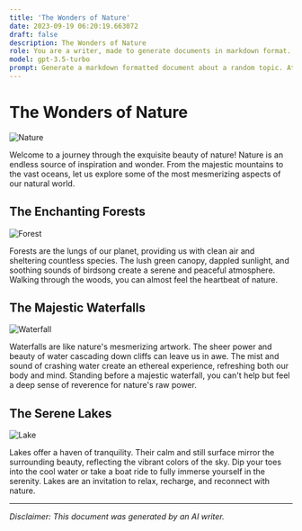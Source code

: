 ```yaml
---
title: 'The Wonders of Nature'
date: 2023-09-19 06:20:19.663072
draft: false
description: The Wonders of Nature
role: You are a writer, made to generate documents in markdown format. It is very important that all of the documents you generate are in valid markdown format.
model: gpt-3.5-turbo
prompt: Generate a markdown formatted document about a random topic. At the bottom, include a disclaimer explaining that the document was generated by you. The first line of the document should be the title. Make sure that the entire document is in proper markdown format, using a mix of various tags to make the document visually appealing.
---
```


# The Wonders of Nature

![Nature](https://images.unsplash.com/photo-1501471983890-4ff5c77d33e5?ixlib=rb-1.2.1&auto=format&fit=crop&w=1650&q=80)

Welcome to a journey through the exquisite beauty of nature! Nature is an endless source of inspiration and wonder. From the majestic mountains to the vast oceans, let us explore some of the most mesmerizing aspects of our natural world.

## The Enchanting Forests

![Forest](https://images.unsplash.com/photo-1470256699805-a29a0b3b7195?ixlib=rb-1.2.1&auto=format&fit=crop&w=1650&q=80)

Forests are the lungs of our planet, providing us with clean air and sheltering countless species. The lush green canopy, dappled sunlight, and soothing sounds of birdsong create a serene and peaceful atmosphere. Walking through the woods, you can almost feel the heartbeat of nature.

## The Majestic Waterfalls

![Waterfall](https://images.unsplash.com/photo-1537548326374-468c8dedc812?ixlib=rb-1.2.1&auto=format&fit=crop&w=1650&q=80)

Waterfalls are like nature's mesmerizing artwork. The sheer power and beauty of water cascading down cliffs can leave us in awe. The mist and sound of crashing water create an ethereal experience, refreshing both our body and mind. Standing before a majestic waterfall, you can't help but feel a deep sense of reverence for nature's raw power.

## The Serene Lakes

![Lake](https://images.unsplash.com/photo-1456573980860-43adfcc0401d?ixlib=rb-1.2.1&auto=format&fit=crop&w=1650&q=80)

Lakes offer a haven of tranquility. Their calm and still surface mirror the surrounding beauty, reflecting the vibrant colors of the sky. Dip your toes into the cool water or take a boat ride to fully immerse yourself in the serenity. Lakes are an invitation to relax, recharge, and reconnect with nature.

---

*Disclaimer: This document was generated by an AI writer.*
